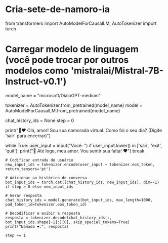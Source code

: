 # Cria-sete-de-namoro-ia
from transformers import AutoModelForCausalLM, AutoTokenizer
import torch

# Carregar modelo de linguagem (você pode trocar por outros modelos como 'mistralai/Mistral-7B-Instruct-v0.1')
model_name = "microsoft/DialoGPT-medium"

tokenizer = AutoTokenizer.from_pretrained(model_name)
model = AutoModelForCausalLM.from_pretrained(model_name)

chat_history_ids = None
step = 0

print("👩❤️ Olá, amor! Sou sua namorada virtual. Como foi o seu dia? (Digite 'sair' para encerrar)")

while True:
    user_input = input("Você: ")
    if user_input.lower() in ['sair', 'exit', 'quit']:
        print("👩 Até logo, meu amor. Vou sentir sua falta! ❤️")
        break

    # Codificar entrada do usuário
    new_input_ids = tokenizer.encode(user_input + tokenizer.eos_token, return_tensors='pt')

    # Adicionar ao histórico de conversa
    bot_input_ids = torch.cat([chat_history_ids, new_input_ids], dim=-1) if step > 0 else new_input_ids

    # Gerar resposta
    chat_history_ids = model.generate(bot_input_ids, max_length=1000, pad_token_id=tokenizer.eos_token_id)

    # Decodificar e exibir a resposta
    resposta = tokenizer.decode(chat_history_ids[:, bot_input_ids.shape[-1]:][0], skip_special_tokens=True)
    print("Namada ❤️:", resposta)

    step += 1
    
